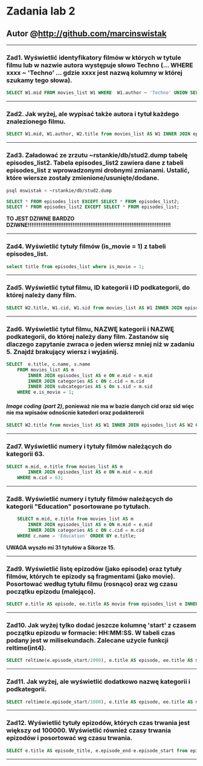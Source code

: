 # Zadania lab 2

## Autor @http://github.com/marcinswistak
---

### __Zad1.__ Wyświetlić identyfikatory filmów w których w tytule filmu lub w nazwie autora występuje słowo Techno (... WHERE xxxx ~ 'Techno' ... gdzie xxxx jest nazwą kolumny w której szukamy tego słowa).	

```sql
SELECT W1.mid FROM movies_list W1 WHERE  W1.author ~ 'Techno' UNION SELECT W2.mid FROM episodes_list W2 WHERE W2.title ~ 'Techno';
```
***

### __Zad2.__ Jak wyżej, ale wypisać także autora i tytuł każdego znalezionego filmu.

```sql
SELECT W1.mid, W1.author, W2.title from movies_list AS W1 INNER JOIN episodes_list AS W2 ON W1.mid = W2.mid where W1.author ~ 'Techno' OR W2.title ~ 'Techno';
```
***

### __Zad3.__ Załadować ze zrzutu ~rstankie/db/stud2.dump tabelę episodes_list2. Tabela episodes_list2 zawiera dane z tabeli episodes_list z wprowadzonymi drobnymi zmianami. Ustalić, które wiersze zostały zmienione/usunięte/dodane.

```bash
psql mswistak < ~rstankie/db/stud2.dump
```

```sql
SELECT * FROM episodes_list EXCEPT SELECT * FROM episodes_list2;
SELECT * FROM episodes_list2 EXCEPT SELECT * FROM episodes_list;
```

__TO JEST DZIWNE BARDZO DZIWNE!!!!!!!!!!!!!!!!!!!!!!!!!!!!!!!!!!!!!!!!!!!!!!!!!!!!!!!!!!!!!!!!!!!!!!!!!!!!!!!!__
***

### __Zad4.__ Wyświetlić tytuły filmów (is_movie = 1) z tabeli episodes_list.
```sql
select title from episodes_list where is_movie = 1;
```
***

### __Zad5.__ Wyświetlić tytuł filmu, ID kategorii i ID podkategorii, do której należy dany film.

```sql
SELECT W2.title, W1.cid, W1.sid from movies_list AS W1 INNER JOIN episodes_list AS W2 ON W1.mid = W2.mid where W2.is_movie = 1;
```
***

### __Zad6.__ Wyświetlić tytuł filmu, NAZWĘ kategorii i NAZWĘ podkategorii, do której należy dany film. Zastanów się dlaczego zapytanie zwraca o jeden wiersz mniej niż w zadaniu 5. Znajdź brakujący wiersz i wyjaśnij.

```sql
SELECT 	e.title, c.name, s.name 
	FROM movies_list AS m
		INNER JOIN episodes_list AS e ON e.mid = m.mid
		INNER JOIN categories AS c ON c.cid = m.cid
		INNER JOIN subcategories AS s On s.sid = m.sid
	WHERE e.is_movie = 1;
```

#### *Image coding (part 2)*, ponieważ nie ma w bazie danych cid oraz sid więc nie ma wpisaów odnoścnie katedori oraz podakterorii 

```sql
SELECT W2.title from movies_list AS W1 INNER JOIN episodes_list AS W2 ON W1.mid = W2.mid where W2.is_movie = 1 EXCEPT SELECT e.title FROM movies_list AS m INNER JOIN episodes_list AS e ON e.mid = m.mid INNER JOIN categories AS c ON c.cid = m.cid INNER JOIN subcategories AS s On s.sid = m.sid WHERE e.is_movie = 1;
```
***

### __Zad7.__ Wyświetlić numery i tytuły filmów należących do kategorii 63.

```sql
SELECT m.mid, e.title from movies_list AS m
		INNER JOIN episodes_list AS e ON m.mid = e.mid
	WHERE m.cid = 63;
```
***

### __Zad8.__ Wyświetlić numery i tytuły filmów należących do kategorii "Education" posortowane po tytułach.

```	sql
    SELECT m.mid, e.title from movies_list AS m
		INNER JOIN episodes_list AS e ON m.mid = e.mid
		INNER JOIN categories AS c ON c.cid = m.cid
	WHERE c.name = 'Education' ORDER BY e.title;
```
__UWAGA wyszło mi 31 tytułów a Sikorze 15.__
***

### __Zad9.__ Wyświetlić listę epizodów (jako episode) oraz tytuły filmów, których te epizody są fragmentami (jako movie). Posortować według tytułu filmu (rosnąco) oraz wg czasu początku epizodu (malejąco).

```sql
SELECT e.title AS episode, ee.title AS movie from episodes_list e INNER JOIN episodes_list2 ee ON e.mid = ee.mid WHERE e.is_movie=0 AND ee.is_movie=1 ORDER BY ee.title asc, e.episode_start DESC;
```
***

### __Zad10.__ Jak wyżej tylko dodać jeszcze kolumnę 'start' z czasem początku epizodu w formacie: HH:MM:SS. W tabeli czas podany jest w milisekundach. Zalecane użycie funkcji reltime(int4).

```sql
SELECT reltime(e.episode_start/1000), e.title AS episode, ee.title AS movie from episodes_list e INNER JOIN episodes_list2 ee ON e.mid = ee.mid WHERE e.is_movie=0 AND ee.is_movie=1 ORDER BY ee.title asc, e.episode_start DESC;
```
***

### __Zad11.__ Jak wyżej, ale wyświetlić dodatkowo nazwę kategorii i podkategorii.

```sql
SELECT reltime(e.episode_start/1000), e.title AS episode, ee.title AS movie, c.name AS category, s.name AS subcategory from movies_list m INNER JOIN episodes_list2 ee ON m.mid = ee.mid INNER JOIN episodes_list e ON m.mid=e.mid INNER JOIN categories c On m.cid=c.cid INNER JOIN subcategories s ON s.sid=m.sid WHERE e.is_movie=0 AND ee.is_movie=1 ORDER BY ee.title asc, e.episode_start DESC;
```
***

### __Zad12.__ Wyświetlić tytuły epizodów, których czas trwania jest większy od 100000. Wyświetlić również czasy trwania epizodów i posortować wg czasu trwania.

```sql
SELECT e.title AS episode_title, e.episode_end-e.episode_start from episodes_list e WHERE (e.episode_end-e.episode_start)>100000 AND e.is_movie=0 ORDER BY (e.episode_end-e.episode_start);
```
***